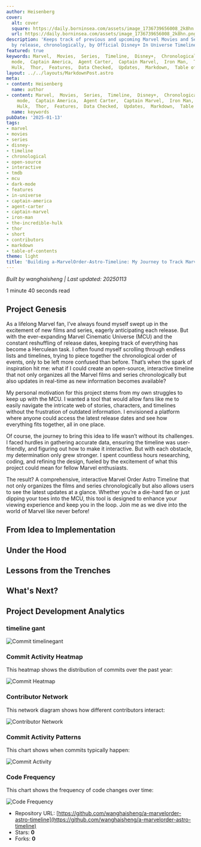 ```yaml
---
author: Heisenberg
cover:
  alt: cover
  square: https://daily.borninsea.com/assets/image_1736739656008_2k8hn.png
  url: https://daily.borninsea.com/assets/image_1736739656008_2k8hn.png
description: 'Keeps track of previous and upcoming Marvel Movies and Series ordered
  by release, chronologically, by Official Disney+ In Universe Timeline, and more. '
featured: true
keywords: Marvel,  Movies,  Series,  Timeline,  Disney+,  Chronological,  Open-source,  Interactive,  Release,  TMDb,  Non-MCU,  Dark
  mode,  Captain America,  Agent Carter,  Captain Marvel,  Iron Man,  The Incredible
  Hulk,  Thor,  Features,  Data Checked,  Updates,  Markdown,  Table of contents,  Contributors.
layout: ../../layouts/MarkdownPost.astro
meta:
- content: Heisenberg
  name: author
- content: Marvel,  Movies,  Series,  Timeline,  Disney+,  Chronological,  Open-source,  Interactive,  Release,  TMDb,  Non-MCU,  Dark
    mode,  Captain America,  Agent Carter,  Captain Marvel,  Iron Man,  The Incredible
    Hulk,  Thor,  Features,  Data Checked,  Updates,  Markdown,  Table of contents,  Contributors.
  name: keywords
pubDate: '2025-01-13'
tags:
- marvel
- movies
- series
- disney-
- timeline
- chronological
- open-source
- interactive
- tmdb
- mcu
- dark-mode
- features
- in-universe
- captain-america
- agent-carter
- captain-marvel
- iron-man
- the-incredible-hulk
- thor
- short
- contributors
- markdown
- table-of-contents
theme: light
title: 'Building a-MarvelOrder-Astro-Timeline: My Journey to Track Marvel''s Universe'
---
```




*Built by wanghaisheng | Last updated: 20250113*

1 minute 40 seconds  read
## Project Genesis

As a lifelong Marvel fan, I’ve always found myself swept up in the excitement of new films and series, eagerly anticipating each release. But with the ever-expanding Marvel Cinematic Universe (MCU) and the constant reshuffling of release dates, keeping track of everything has become a Herculean task. I often found myself scrolling through endless lists and timelines, trying to piece together the chronological order of events, only to be left more confused than before. That’s when the spark of inspiration hit me: what if I could create an open-source, interactive timeline that not only organizes all the Marvel films and series chronologically but also updates in real-time as new information becomes available?

My personal motivation for this project stems from my own struggles to keep up with the MCU. I wanted a tool that would allow fans like me to easily navigate the intricate web of stories, characters, and timelines without the frustration of outdated information. I envisioned a platform where anyone could access the latest release dates and see how everything fits together, all in one place.

Of course, the journey to bring this idea to life wasn’t without its challenges. I faced hurdles in gathering accurate data, ensuring the timeline was user-friendly, and figuring out how to make it interactive. But with each obstacle, my determination only grew stronger. I spent countless hours researching, coding, and refining the design, fueled by the excitement of what this project could mean for fellow Marvel enthusiasts.

The result? A comprehensive, interactive Marvel Order Astro Timeline that not only organizes the films and series chronologically but also allows users to see the latest updates at a glance. Whether you’re a die-hard fan or just dipping your toes into the MCU, this tool is designed to enhance your viewing experience and keep you in the loop. Join me as we dive into the world of Marvel like never before!

## From Idea to Implementation



## Under the Hood



## Lessons from the Trenches



## What's Next?


## Project Development Analytics
### timeline gant

![Commit timelinegant](https://daily.borninsea.com/assets/a-marvelorder-astro-timeline-timeline_chart.png)


### Commit Activity Heatmap
This heatmap shows the distribution of commits over the past year:

![Commit Heatmap]()

### Contributor Network
This network diagram shows how different contributors interact:

![Contributor Network](https://daily.borninsea.com/assets/a-marvelorder-astro-timeline-contribution_network.png)

### Commit Activity Patterns
This chart shows when commits typically happen:

![Commit Activity](https://daily.borninsea.com/assets/a-marvelorder-astro-timeline-commit_activity.png)

### Code Frequency
This chart shows the frequency of code changes over time:

![Code Frequency](https://daily.borninsea.com/assets/a-marvelorder-astro-timeline-code_frequency.png)



* Repository URL: [https://github.com/wanghaisheng/a-marvelorder-astro-timeline](https://github.com/wanghaisheng/a-marvelorder-astro-timeline)
* Stars: **0**
* Forks: **0**
